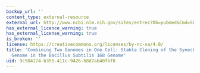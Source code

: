 ```yaml
---
backup_url: ''
content_type: external-resource
external_url: http://www.ncbi.nlm.nih.gov/sites/entrez?Db=pubmed&Cmd=ShowDetailView&TermToSearch=16236728&ordinalpos=1&itool=EntrezSystem2.PEntrez.Pubmed.Pubmed_ResultsPanel.Pubmed_RVLinkOut
has_external_licence_warning: true
has_external_license_warning: true
is_broken: ''
license: https://creativecommons.org/licenses/by-nc-sa/4.0/
title: 'Combining Two Genomes in One Cell: Stable Cloning of the Synechocystis PCC6803
  Genome in the Bacillus Subtilis 168 Genome'
uid: 9c584174-b355-411c-9426-b8d7ab40fbf8
---
```

